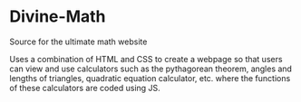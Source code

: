 # Divine-Math
Source for the ultimate math website

Uses a combination of HTML and CSS to create a webpage so that users can view and use calculators such as the pythagorean theorem, angles and lengths of triangles, quadratic equation calculator, etc. where the functions of these calculators are coded using JS.
